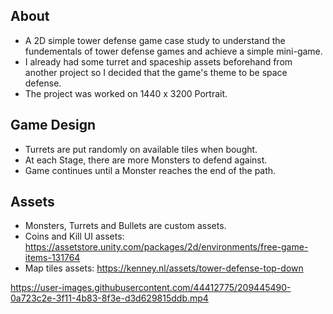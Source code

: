## About
- A 2D simple tower defense game case study to understand the fundementals of tower defense games and achieve a simple mini-game.
- I already had some turret and spaceship assets beforehand from another project so I decided that the game's theme to be space defense.
- The project was worked on 1440 x 3200 Portrait.

## Game Design
- Turrets are put randomly on available tiles when bought.
- At each Stage, there are more Monsters to defend against.
- Game continues until a Monster reaches the end of the path.

## Assets
- Monsters, Turrets and Bullets are custom assets.
- Coins and Kill UI assets: https://assetstore.unity.com/packages/2d/environments/free-game-items-131764
- Map tiles assets: https://kenney.nl/assets/tower-defense-top-down

https://user-images.githubusercontent.com/44412775/209445490-0a723c2e-3f11-4b83-8f3e-d3d629815ddb.mp4

